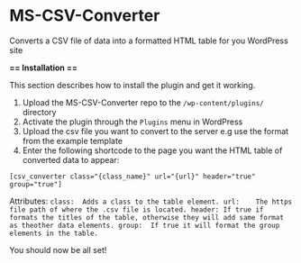 # MS-CSV-Converter
Converts a CSV file of data into a formatted HTML table for you WordPress site

**== Installation ==**

This section describes how to install the plugin and get it working.

1. Upload the MS-CSV-Converter repo to the `/wp-content/plugins/` directory
2. Activate the plugin through the `Plugins` menu in WordPress
3. Upload the csv file you want to convert to the server e.g use the format from the example template
4. Enter the following shortcode to the page you want the HTML table of converted data to appear:

`[csv_converter class="{class_name}" url="{url}" header="true" group="true"]`

Attributes:
`class:  Adds a class to the table element.
url:    The https file path of where the .csv file is located.
header: If true if formats the titles of the table, otherwise they will add same format as theother data elements.
group:  If true it will format the group elements in the table.`

You should now be all set!
